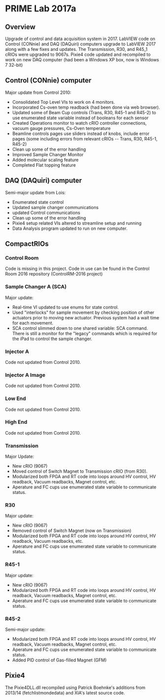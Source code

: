 # PRIME Lab 2017a

## Overview
Upgrade of control and data acquisition system in 2017.  LabVIEW code on Control (CONnie) and DAQ (DAQuiri) computers upgrade to LabVIEW 2017 along with a few fixes and updates.  The Transmission, R30, and R45_1 cRIOs were upgraded to 9067s.  Pixie4 code updated and recompiled to work on new DAQ computer (had been a Windows XP box, now is Windows 7 32-bit)

## Control (CONnie) computer
Major update from Control 2010:
- Consolidated Top Level VIs to work on 4 monitors. 
- Incorporated Cs-oven temp readback (had been done via web browser). 
- Updated some of Beam Cup controls (Trans, R30, R45-1 and R45-2) to use enumerated state variable instead of booleans for each sensor
- Created Operations monitor to watch cRIO controller connections, vacuum gauge pressures, Cs-Oven temperature
- Beamline controls pages use sliders instead of knobs, include error pages (some including errors from relevant cRIOs -- Trans, R30, R45-1, R45-2)
- Clean up some of the error handling
- Improved Sample Changer Monitor 
- Added molecular scaling feature
- Completed Flat topping feature

## DAQ (DAQuiri) computer
Semi-major update from Lois:
- Enumerated state control
- Updated sample changer communications
- updated Control communications
- Clean up some of the error handling
- Pixie4 setup related VIs altered to streamline setup and running
- Data Analysis program updated to run on new computer.

## CompactRIOs

### Control Room
Code is missing in this project.  Code in use can be found in the Control Room 2016 repository (ControlRM-2016 project)

### Sample Changer A (SCA)
Major update:
- Real-time VI updated to use enums for state control.
- Used "interlocks" for sample movement by checking position of other actuators prior to moving new actuator.  Previous system had a wait time for each movement.  
- SCA control slimmed down to one shared variable: SCA command.  There is still a monitor for the "legacy" commands which is required for the iPad to control the sample changer.

### Injector A
Code not updated from Control 2010.

### Injector A Image
Code not updated from Control 2010.

### Low End
Code not updated from Control 2010.

### High End
Code not updated from Control 2010.

### Transmission
Major Update:
- New cRIO (9067)
- Moved control of Switch Magnet to Transmission cRIO (from R30). 
- Modularized both FPGA and RT code into loops around HV control, HV readback, Vacuum readbacks, Magnet control, etc. 
- Aperature and FC cups use enumerated state variable to communicate status.

### R30
Major update:
- New cRIO (9067)
- Removed control of Switch Magnet (now on Transmission)
- Modularized both FPGA and RT code into loops around HV control, HV readback, Vacuum readbacks, etc.
- Aperature and FC cups use enumerated state variable to communicate status.

### R45-1
Major update:
- New cRIO (9067)
- Modularized both FPGA and RT code into loops around HV control, HV readback, Vacuum readbacks, Magnet control, etc.
- Aperature and FC cups use enumerated state variable to communicate status.

### R45-2
Semi-major update:
- Modularized both FPGA and RT code into loops around HV control, HV readback, Vacuum readbacks, Magnet control, etc. 
- Aperature and FC cups use enumerated state variable to communicate status.
- Added PID control of Gas-filled Magnet (GFM)

## Pixie4
The Pixie4DLL.dll recompiled using Patrick Boehnke's additions from 2013/14 (fetchlistmondedata) and XIA's latest source code.
